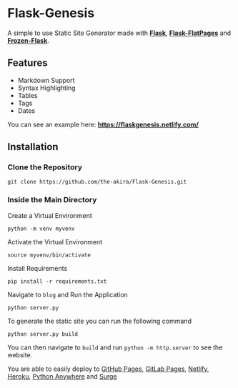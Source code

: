 # Flask-Genesis

A simple to use Static Site Generator made with **[Flask](https://flask.palletsprojects.com/en/1.1.x/)**, **[Flask-FlatPages](https://flask-flatpages.readthedocs.io/en/v0.7.1/)** and **[Frozen-Flask](https://pythonhosted.org/Frozen-Flask/)**.

## Features

- Markdown Support
- Syntax Highlighting
- Tables
- Tags
- Dates

You can see an example here: **https://flaskgenesis.netlify.com/**

## Installation

### Clone the Repository

```
git clone https://github.com/the-akira/Flask-Genesis.git
```

### Inside the Main Directory

Create a Virtual Environment

```
python -m venv myvenv
```

Activate the Virtual Environment

```
source myvenv/bin/activate
```

Install Requirements

```
pip install -r requirements.txt
```

Navigate to `blog` and Run the Application

```
python server.py
```

To generate the static site you can run the following command

```
python server.py build
```

You can then navigate to `build` and run `python -m http.server` to see the website. 

You are able to easily deploy to [GitHub Pages](https://pages.github.com/), [GitLab Pages](https://about.gitlab.com/product/pages/), [Netlify](https://www.netlify.com/), [Heroku](https://www.heroku.com), [Python Anywhere](https://www.pythonanywhere.com/) and [Surge](https://surge.sh/)
